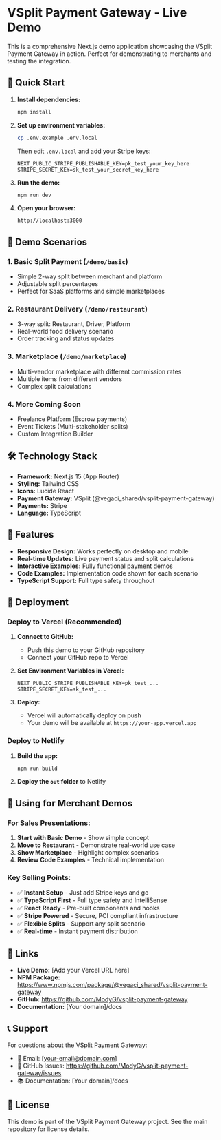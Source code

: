 # VSplit Payment Gateway - Live Demo

This is a comprehensive Next.js demo application showcasing the VSplit Payment Gateway in action. Perfect for demonstrating to merchants and testing the integration.

## 🚀 Quick Start

1. **Install dependencies:**

   ```bash
   npm install
   ```

2. **Set up environment variables:**

   ```bash
   cp .env.example .env.local
   ```

   Then edit `.env.local` and add your Stripe keys:

   ```env
   NEXT_PUBLIC_STRIPE_PUBLISHABLE_KEY=pk_test_your_key_here
   STRIPE_SECRET_KEY=sk_test_your_secret_key_here
   ```

3. **Run the demo:**

   ```bash
   npm run dev
   ```

4. **Open your browser:**
   ```
   http://localhost:3000
   ```

## 🎯 Demo Scenarios

### 1. Basic Split Payment (`/demo/basic`)

- Simple 2-way split between merchant and platform
- Adjustable split percentages
- Perfect for SaaS platforms and simple marketplaces

### 2. Restaurant Delivery (`/demo/restaurant`)

- 3-way split: Restaurant, Driver, Platform
- Real-world food delivery scenario
- Order tracking and status updates

### 3. Marketplace (`/demo/marketplace`)

- Multi-vendor marketplace with different commission rates
- Multiple items from different vendors
- Complex split calculations

### 4. More Coming Soon

- Freelance Platform (Escrow payments)
- Event Tickets (Multi-stakeholder splits)
- Custom Integration Builder

## 🛠 Technology Stack

- **Framework:** Next.js 15 (App Router)
- **Styling:** Tailwind CSS
- **Icons:** Lucide React
- **Payment Gateway:** VSplit (@vegaci_shared/vsplit-payment-gateway)
- **Payments:** Stripe
- **Language:** TypeScript

## 📱 Features

- **Responsive Design:** Works perfectly on desktop and mobile
- **Real-time Updates:** Live payment status and split calculations
- **Interactive Examples:** Fully functional payment demos
- **Code Examples:** Implementation code shown for each scenario
- **TypeScript Support:** Full type safety throughout

## 🔧 Deployment

### Deploy to Vercel (Recommended)

1. **Connect to GitHub:**

   - Push this demo to your GitHub repository
   - Connect your GitHub repo to Vercel

2. **Set Environment Variables in Vercel:**

   ```
   NEXT_PUBLIC_STRIPE_PUBLISHABLE_KEY=pk_test_...
   STRIPE_SECRET_KEY=sk_test_...
   ```

3. **Deploy:**
   - Vercel will automatically deploy on push
   - Your demo will be available at `https://your-app.vercel.app`

### Deploy to Netlify

1. **Build the app:**

   ```bash
   npm run build
   ```

2. **Deploy the `out` folder** to Netlify

## 📖 Using for Merchant Demos

### For Sales Presentations:

1. **Start with Basic Demo** - Show simple concept
2. **Move to Restaurant** - Demonstrate real-world use case
3. **Show Marketplace** - Highlight complex scenarios
4. **Review Code Examples** - Technical implementation

### Key Selling Points:

- ✅ **Instant Setup** - Just add Stripe keys and go
- ✅ **TypeScript First** - Full type safety and IntelliSense
- ✅ **React Ready** - Pre-built components and hooks
- ✅ **Stripe Powered** - Secure, PCI compliant infrastructure
- ✅ **Flexible Splits** - Support any split scenario
- ✅ **Real-time** - Instant payment distribution

## 🔗 Links

- **Live Demo:** [Add your Vercel URL here]
- **NPM Package:** https://www.npmjs.com/package/@vegaci_shared/vsplit-payment-gateway
- **GitHub:** https://github.com/ModyG/vsplit-payment-gateway
- **Documentation:** [Your domain]/docs

## 📞 Support

For questions about the VSplit Payment Gateway:

- 📧 Email: [your-email@domain.com]
- 💬 GitHub Issues: https://github.com/ModyG/vsplit-payment-gateway/issues
- 📚 Documentation: [Your domain]/docs

## 📄 License

This demo is part of the VSplit Payment Gateway project. See the main repository for license details.
